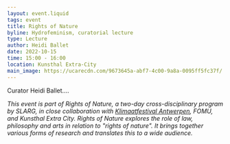 ```yaml
---
layout: event.liquid
tags: event
title: Rights of Nature
byline: Hydrofeminism, curatorial lecture
type: Lecture
author: Heidi Ballet
date: 2022-10-15
time: 15:00 - 16:00
location: Kunsthal Extra-City
main_image: https://ucarecdn.com/9673645a-abf7-4c00-9a8a-0095ff5fc37f/
---
```

Curator Heidi Ballet....



*This event is part of Rights of Nature, a two-day cross-disciplinary program by SLARG, in close collaboration with [Klimaatfestival Antwerpen](https://www.klimaatfestivalantwerpen.be/nl), FOMU, and Kunsthal Extra City. Rights of Nature explores the role of law, philosophy and arts in relation to "rights of nature". It brings together various forms of research and translates this to a wide audience.*
